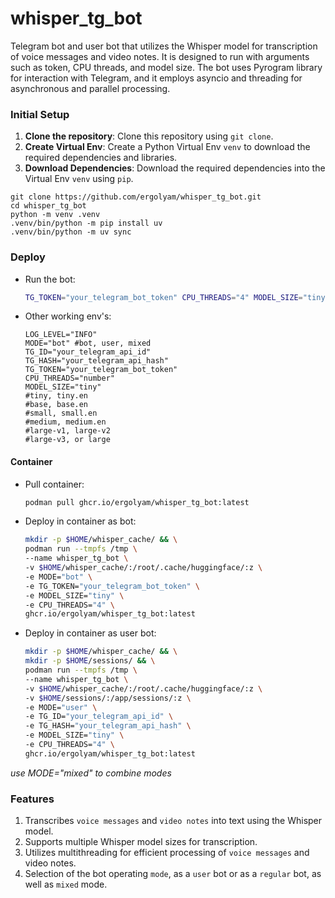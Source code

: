 # whisper_tg_bot
Telegram bot and user bot that utilizes the Whisper model for transcription of voice messages and video notes. It is designed to run with arguments such as token, CPU threads, and model size. The bot uses Pyrogram library for interaction with Telegram, and it employs asyncio and threading for asynchronous and parallel processing.

### Initial Setup

1. **Clone the repository**: Clone this repository using `git clone`.
2. **Create Virtual Env**: Create a Python Virtual Env `venv` to download the required dependencies and libraries.
3. **Download Dependencies**: Download the required dependencies into the Virtual Env `venv` using `pip`.

```shell
git clone https://github.com/ergolyam/whisper_tg_bot.git
cd whisper_tg_bot
python -m venv .venv
.venv/bin/python -m pip install uv
.venv/bin/python -m uv sync
```

### Deploy

- Run the bot:
    ```bash
    TG_TOKEN="your_telegram_bot_token" CPU_THREADS="4" MODEL_SIZE="tiny" uv run main.py
    ```

- Other working env's:
    ```env
    LOG_LEVEL="INFO"
    MODE="bot" #bot, user, mixed
    TG_ID="your_telegram_api_id"
    TG_HASH="your_telegram_api_hash"
    TG_TOKEN="your_telegram_bot_token"
    CPU_THREADS="number"
    MODEL_SIZE="tiny"
    #tiny, tiny.en
    #base, base.en
    #small, small.en
    #medium, medium.en
    #large-v1, large-v2
    #large-v3, or large
    ```

#### Container

- Pull container:
    ```bash
    podman pull ghcr.io/ergolyam/whisper_tg_bot:latest
    ```

- Deploy in container as bot:
    ```bash
    mkdir -p $HOME/whisper_cache/ && \
    podman run --tmpfs /tmp \
    --name whisper_tg_bot \
    -v $HOME/whisper_cache/:/root/.cache/huggingface/:z \
    -e MODE="bot" \
    -e TG_TOKEN="your_telegram_bot_token" \
    -e MODEL_SIZE="tiny" \
    -e CPU_THREADS="4" \
    ghcr.io/ergolyam/whisper_tg_bot:latest
    ```

- Deploy in container as user bot:
    ```bash
    mkdir -p $HOME/whisper_cache/ && \
    mkdir -p $HOME/sessions/ && \
    podman run --tmpfs /tmp \
    --name whisper_tg_bot \
    -v $HOME/whisper_cache/:/root/.cache/huggingface/:z \
    -v $HOME/sessions/:/app/sessions/:z \
    -e MODE="user" \
    -e TG_ID="your_telegram_api_id" \
    -e TG_HASH="your_telegram_api_hash" \
    -e MODEL_SIZE="tiny" \
    -e CPU_THREADS="4" \
    ghcr.io/ergolyam/whisper_tg_bot:latest
    ```
*use MODE="mixed" to combine modes*

### Features

1. Transcribes `voice messages` and `video notes` into text using the Whisper model.
2. Supports multiple Whisper model sizes for transcription.
3. Utilizes multithreading for efficient processing of `voice messages` and video notes.
4. Selection of the bot operating `mode`, as a `user` bot or as a `regular` bot, as well as `mixed` mode.
